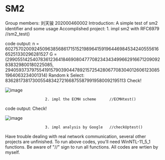 # SM2
Group members: 刘天骏 202000460002
Introduction: A simple test of sm2 identifier and some usage
Accomplished project: 1. impl sm2 with RFC6979     //sm2_test()

code output:
n = 60275702009245096385686171515219896415919644698453424055561665251330296281527
G = (29905514254078361236418469080477708234343499662916671209092838329800180225085, 2940593737975541915790390447892157254280677083040126061230851964063234001314)
Random k Select: 836281738173005548342721668755879919580092195113
Check!

![image](https://user-images.githubusercontent.com/87689532/181862308-7c7dbcc7-6b9c-40c1-bd61-a33c759e748c.png)

                      2. impl the ECMH scheme      //ECMHtest()

code output:
Check!

![image](https://user-images.githubusercontent.com/87689532/181862249-83b494ab-e7a9-416d-8bb2-9701ef618544.png)

                      3. impl analysis by Google   //checkUptest()



Have trouble dealing with real network communication, several other projects are unfinished.
To run above codes, you'll need WinNTL-11_5_1 functions.
Be aware of "//" sign to run all functions.
All codes are wrtien by myself.
